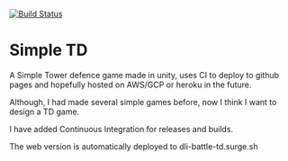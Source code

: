 [![Build Status](https://travis-ci.org/FriendlyUser/BattleTD.svg?branch=master)](https://travis-ci.org/FriendlyUser/BattleTD)
# Simple TD

A Simple Tower defence game made in unity, uses CI to deploy to github pages and hopefully hosted on AWS/GCP or heroku in the future.

Although, I had made several simple games before, now I think I want to design a TD game.

I have added Continuous Integration for releases and builds.

The web version is automatically deployed to dli-battle-td.surge.sh